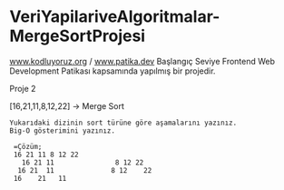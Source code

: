 # VeriYapilariveAlgoritmalar-MergeSortProjesi
www.kodluyoruz.org / www.patika.dev Başlangıç Seviye Frontend Web Development Patikası kapsamında yapılmış bir projedir.  

Proje 2

[16,21,11,8,12,22] -> Merge Sort

    Yukarıdaki dizinin sort türüne göre aşamalarını yazınız.
    Big-O gösterimini yazınız. 
    
     =Çözüm;  
     16 21 11 8 12 22  
       16 21 11               8 12 22  
      16 21  11              8 12    22
     16    21   11             
     
